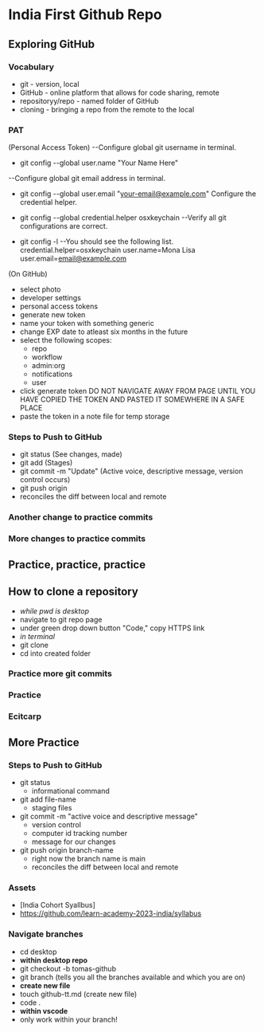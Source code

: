 # India First Github Repo

## Exploring GitHub

### Vocabulary

- git - version, local
- GitHub - online platform that allows for code sharing, remote
- repositoryy/repo - named folder of GitHub
- cloning - bringing a repo from the remote to the local


### PAT
(Personal Access Token)
--Configure global git username in terminal.
- git config --global user.name "Your Name Here"

--Configure global git email address in terminal.
- git config --global user.email "your-email@example.com"
Configure the credential helper.

- git config --global credential.helper osxkeychain
--Verify all git configurations are correct.

- git config -l
--You should see the following list.
credential.helper=osxkeychain
user.name=Mona Lisa
user.email=email@example.com

(On GitHub)
- select photo
- developer settings
- personal access tokens
- generate new token
- name your token with something generic
- change EXP date to atleast six months in the future
- select the following scopes:
    - repo
    - workflow
    - admin:org
    - notifications
    - user
- click generate token
    DO NOT NAVIGATE AWAY FROM PAGE UNTIL YOU HAVE COPIED THE TOKEN AND PASTED IT SOMEWHERE IN A SAFE PLACE
- paste the token in a note file for temp storage


### Steps to Push to GitHub
- git status (See changes, made)
- git add <file name> (Stages)
- git commit -m "Update" (Active voice, descriptive message, version control occurs)
- git push origin <branch name>
- reconciles the diff between local and remote

### Another change to practice commits
### More changes to practice commits
## Practice, practice, practice

## How to clone a repository
- *while pwd is desktop*
- navigate to git repo page
- under green drop down button "Code," copy HTTPS link
- *in terminal*
- git clone <git link to repo>
- cd into created folder

### Practice more git commits
### Practice
### Ecitcarp

## More Practice

### Steps to Push to GitHub
- git status
  - informational command
- git add file-name
  - staging files
- git commit -m "active voice and descriptive message"
  - version control
  - computer id tracking number
  - message for our changes
- git push origin branch-name
  - right now the branch name is main
  - reconciles the diff between local and remote

### Assets
- [India Cohort Syallbus]
- https://github.com/learn-academy-2023-india/syllabus

### Navigate branches
- cd desktop
- **within desktop repo**
- git checkout -b tomas-github
- git branch (tells you all the branches available and which you are on)
- **create new file**
- touch github-tt.md (create new file)
- code .
- **within vscode**
- only work within your branch!